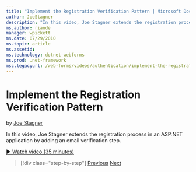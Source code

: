 ```yaml
---
title: "Implement the Registration Verification Pattern | Microsoft Docs"
author: JoeStagner
description: "In this video, Joe Stagner extends the registration process in an ASP.NET application by adding an email verification step."
ms.author: riande
manager: wpickett
ms.date: 07/29/2010
ms.topic: article
ms.assetid: 
ms.technology: dotnet-webforms
ms.prod: .net-framework
msc.legacyurl: /web-forms/videos/authentication/implement-the-registration-verification-pattern
---
```

Implement the Registration Verification Pattern
====================
by [Joe Stagner](https://github.com/JoeStagner)

In this video, Joe Stagner extends the registration process in an ASP.NET application by adding an email verification step.

[&#9654; Watch video (35 minutes)](https://channel9.msdn.com/Blogs/ASP-NET-Site-Videos/implement-the-registration-verification-pattern)

>[!div class="step-by-step"] [Previous](logging-users-into-your-membership-system.md) [Next](simple-web-service-authentication.md)